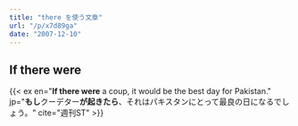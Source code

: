 ```yaml
---
title: "there を使う文章"
url: "/p/x7d89ga"
date: "2007-12-10"
---
```


If there were
----

{{< ex en="**If there were** a coup, it would be the best day for Pakistan." jp="**もし**クーデター**が起きたら**、それはパキスタンにとって最良の日になるでしょう。" cite="週刊ST" >}}

